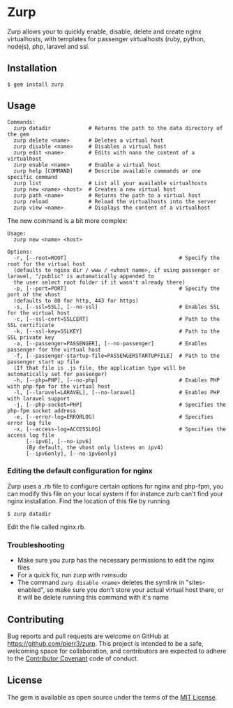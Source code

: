 # Zurp

Zurp allows your to quickly enable, disable, delete and create nginx virtualhosts,
with templates for passenger virtualhosts (ruby, python, nodejs), php, laravel and ssl.

## Installation
    $ gem install zurp

## Usage

```
Commands:
  zurp datadir            # Returns the path to the data directory of the gem
  zurp delete <name>      # Deletes a virtual host
  zurp disable <name>     # Disables a virtual host
  zurp edit <name>        # Edits with nano the content of a virtualhost
  zurp enable <name>      # Enable a virtual host
  zurp help [COMMAND]     # Describe available commands or one specific command
  zurp list               # List all your available virtualhosts
  zurp new <name> <host>  # Creates a new virtual host
  zurp path <name>        # Returns the path to a virtual host
  zurp reload             # Reload the virtualhosts into the server
  zurp view <name>        # Displays the content of a virtualhost
```

The new command is a bit more complex:

```
Usage:
  zurp new <name> <host>

Options:
  -r, [--root=ROOT]                                    # Specify the root for the virtual host
  (defaults to nginx dir / www / <vhost name>, if using passenger or laravel, "/public" is automatically appended to
  the user select root folder if it wasn't already there)
  -p, [--port=PORT]                                    # Specify the port of the vhost
  (defaults to 80 for http, 443 for https)
  -s, [--ssl=SSL], [--no-ssl]                          # Enables SSL for the virtual host
  -c, [--ssl-cert=SSLCERT]                             # Path to the SSL certificate
  -k, [--ssl-key=SSLKEY]                               # Path to the SSL private key
  -a, [--passenger=PASSENGER], [--no-passenger]        # Enables passenger for the virtual host
  -f, [--passenger-startup-file=PASSENGERSTARTUPFILE]  # Path to the passenger start up file
  (If that file is .js file, the application type will be automatically set for passenger)
  -h, [--php=PHP], [--no-php]                          # Enables PHP with php-fpm for the virtual host
  -l, [--laravel=LARAVEL], [--no-laravel]              # Enables PHP with laravel support
  -j, [--php-socket=PHP]                               # Specifies the php-fpm socket address
  -e, [--error-log=ERRORLOG]                           # Specifies error log file
  -x, [--access-log=ACCESSLOG]                         # Specifies the access log file
      [--ipv6], [--no-ipv6]
      (By default, the vhost only listens on ipv4)
      [--ipv6only], [--no-ipv6only]
```

### Editing the default configuration for nginx

Zurp uses a .rb file to configure certain options for nginx and php-fpm, you can modify this file on your local system
if for instance zurb can't find your nginx installation.
Find the location of this file by running

    $ zurp datadir

Edit the file called nginx.rb.

### Troubleshooting

 * Make sure you zurp has the necessary permissions to edit the nginx files
 * For a quick fix, run zurp with rvmsudo
 * The command `zurp disable <name>` deletes the symlink in "sites-enabled", so make sure you don't store your actual
 virtual host there, or it will be delete running this command with it's name

## Contributing

Bug reports and pull requests are welcome on GitHub at https://github.com/pierr3/zurp. This project is intended to be a safe, welcoming space for collaboration, and contributors are expected to adhere to the [Contributor Covenant](http://contributor-covenant.org) code of conduct.


## License

The gem is available as open source under the terms of the [MIT License](http://opensource.org/licenses/MIT).

